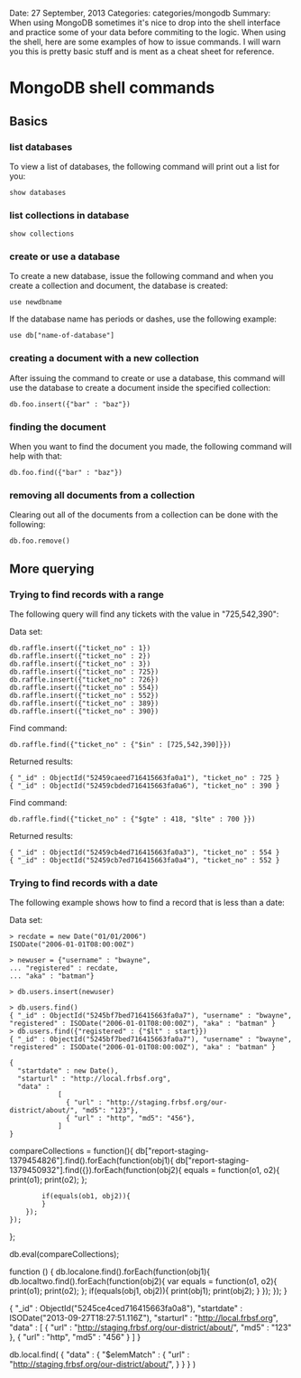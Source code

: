 Date: 27 September, 2013
Categories: categories/mongodb
Summary: When using MongoDB sometimes it's nice to drop into the shell interface and practice some of your data before commiting to the logic. When using the shell, here are some examples of how to issue commands. I will warn you this is pretty basic stuff and is ment as a cheat sheet for reference.

# MongoDB shell commands

## Basics

### list databases

To view a list of databases, the following command will print out a list for you:

    show databases
    
### list collections in database

    show collections

### create or use a database

To create a new database, issue the following command and when you create a collection and document, the database is created:

    use newdbname

If the database name has periods or dashes, use the following example:

    use db["name-of-database"]

### creating a document with a new collection

After issuing the command to create or use a database, this command will use the database to create a document inside the specified collection:

    db.foo.insert({"bar" : "baz"})

### finding the document

When you want to find the document you made, the following command will help with that:

    db.foo.find({"bar" : "baz"})

### removing all documents from a collection

Clearing out all of the documents from a collection can be done with the following:

    db.foo.remove()

## More querying

### Trying to find records with a range

The following query will find any tickets with the value in "725,542,390":

Data set:

    db.raffle.insert({"ticket_no" : 1})
    db.raffle.insert({"ticket_no" : 2})
    db.raffle.insert({"ticket_no" : 3})
    db.raffle.insert({"ticket_no" : 725})
    db.raffle.insert({"ticket_no" : 726})
    db.raffle.insert({"ticket_no" : 554})
    db.raffle.insert({"ticket_no" : 552})
    db.raffle.insert({"ticket_no" : 389})
    db.raffle.insert({"ticket_no" : 390})

Find command:

    db.raffle.find({"ticket_no" : {"$in" : [725,542,390]}})

Returned results:

    { "_id" : ObjectId("52459caeed716415663fa0a1"), "ticket_no" : 725 }
    { "_id" : ObjectId("52459cbded716415663fa0a6"), "ticket_no" : 390 }

Find command:

    db.raffle.find({"ticket_no" : {"$gte" : 418, "$lte" : 700 }})

Returned results:

    { "_id" : ObjectId("52459cb4ed716415663fa0a3"), "ticket_no" : 554 }
    { "_id" : ObjectId("52459cb7ed716415663fa0a4"), "ticket_no" : 552 }

### Trying to find records with a date

The following example shows how to find a record that is less than a date:

Data set:

    > recdate = new Date("01/01/2006")
    ISODate("2006-01-01T08:00:00Z")

    > newuser = {"username" : "bwayne",
    ... "registered" : recdate,
    ... "aka" : "batman"}

    > db.users.insert(newuser)

    > db.users.find()
    { "_id" : ObjectId("5245bf7bed716415663fa0a7"), "username" : "bwayne", "registered" : ISODate("2006-01-01T08:00:00Z"), "aka" : "batman" }
    > db.users.find({"registered" : {"$lt" : start}})
    { "_id" : ObjectId("5245bf7bed716415663fa0a7"), "username" : "bwayne", "registered" : ISODate("2006-01-01T08:00:00Z"), "aka" : "batman" }

    { 
      "startdate" : new Date(), 
      "starturl" : "http://local.frbsf.org",
      "data" : 
                [ 
                  { "url" : "http://staging.frbsf.org/our-district/about/", "md5": "123"},
                  { "url" : "http", "md5": "456"},
                ]    
    }



compareCollections = function(){
    db["report-staging-1379454826"].find().forEach(function(obj1){
        db["report-staging-1379450932"].find({}).forEach(function(obj2){
            equals = function(o1, o2){
              print(o1);
              print(o2);
            };

            if(equals(ob1, obj2)){
            }
        });
    });
};

db.eval(compareCollections);

function () { 
  db.localone.find().forEach(function(obj1){ 
    db.localtwo.find().forEach(function(obj2){ 
      var equals = function(o1, o2){ 
        print(o1); 
        print(o2); 
      }; 
      if(equals(obj1, obj2)){
        print(obj1);
        print(obj2); 
      } 
    }); 
  }); 
}


{
  "_id" : ObjectId("5245ce4ced716415663fa0a8"),
  "startdate" : ISODate("2013-09-27T18:27:51.116Z"),
  "starturl" : "http://local.frbsf.org",
  "data" : [
    {
      "url" : "http://staging.frbsf.org/our-district/about/",
      "md5" : "123"
    },
    {
      "url" : "http",
      "md5" : "456"
    }
  ]
}


db.local.find(
{
  "data" : {
    "$elemMatch" : {
      "url" : "http://staging.frbsf.org/our-district/about/",
    }
  }
}
)